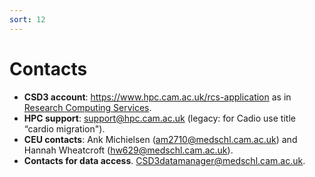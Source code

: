 ```yaml
---
sort: 12
---
```


# Contacts

- **CSD3 account**: <https://www.hpc.cam.ac.uk/rcs-application> as in [Research Computing Services](https://www.csd3.cam.ac.uk/).
- **HPC support**: <support@hpc.cam.ac.uk> (legacy: for Cadio use title “cardio migration").
- **CEU contacts**: Ank Michielsen (<am2710@medschl.cam.ac.uk>) and Hannah Wheatcroft (<hw629@medschl.cam.ac.uk>).
- **Contacts for data access**. <CSD3datamanager@medschl.cam.ac.uk>.

